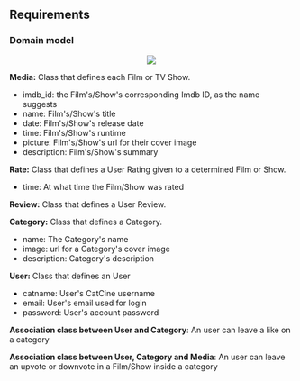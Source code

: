 
## Requirements

### Domain model

 <p align="center" justify="center">
  <img src="https://user-images.githubusercontent.com/92693155/224860308-f52eeb1a-e21e-439b-8f7d-f167da0bb6c0.jpeg">
</p>


**Media:** Class that defines each Film or TV Show.
- imdb_id: the Film's/Show's corresponding Imdb ID, as the name suggests
- name: Film's/Show's title
- date: Film's/Show's release date
- time: Film's/Show's runtime
- picture: Film's/Show's url for their cover image
- description: Film's/Show's summary

**Rate:** Class that defines a User Rating given to a determined Film or Show.
- time: At what time the Film/Show was rated

**Review:** Class that defines a User Review.

**Category:** Class that defines a Category.
- name: The Category's name
- image: url for a Category's cover image
- description: Category's description

**User:** Class that defines an User
- catname: User's CatCine username
- email: User's email used for login
- password: User's account password

**Association class between User and Category**: An user can leave a like on a category

<p></p>

**Association class between User, Category and Media**: An user can leave an upvote or downvote in a Film/Show inside a category
